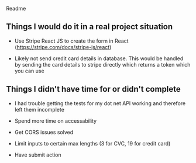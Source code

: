 Readme

## Things I would do it in a real project situation

- Use Stripe React JS to create the form in React (https://stripe.com/docs/stripe-js/react)

- Likely not send credit card details in database. This would be handled by sending the card details to stripe directly which returns a token which you can use

## Things I didn't have time for or didn't complete

- I had trouble getting the tests for my dot net API working and therefore left them incomplete

- Spend more time on accessability

- Get CORS issues solved

- Limit inputs to certain max lengths (3 for CVC, 19 for credit card)

- Have submit action
